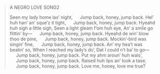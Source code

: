 
> A NEGRO LOVE SONG2
> 
> 
> Seen my lady home las’ night,
>      Jump back, honey, jump back.
> Hel’ huh han’ an’ sque’z it tight,
>      Jump back, honey, jump back.
> Hyeahd huh sigh a little sigh,
> Seen a light gleam f’om huh eye,
> An’ a smile go flittin’ by—
>      Jump back, honey, jump back.
> Hyeahd de win’ blow thoo de pine,
>      Jump back, honey, jump back.
> Mockin’-bird was singin’ fine,
>      Jump back, honey, jump back.
> An’ my hea’t was beatin’ so,
> When I reached my lady’s do’,
> Dat I could n’t ba’ to go—
>      Jump back, honey, jump back.
> Put my ahm aroun’ huh wais’,
>      Jump back, honey, jump back.
> Raised huh lips an’ took a tase,
>      Jump back, honey, jump back.
> Love me, honey, love me true?